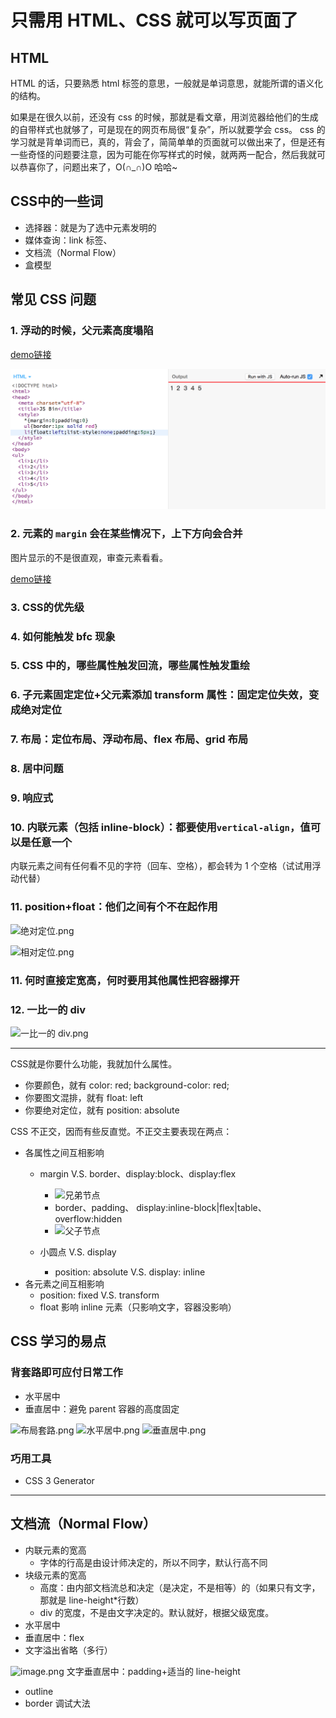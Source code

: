 # 只需用 HTML、CSS 就可以写页面了

## HTML

HTML 的话，只要熟悉 html 标签的意思，一般就是单词意思，就能所谓的语义化的结构。

如果是在很久以前，还没有 css 的时候，那就是看文章，用浏览器给他们的生成的自带样式也就够了，可是现在的网页布局很“复杂”，所以就要学会 css。
css 的学习就是背单词而已，真的，背会了，简简单单的页面就可以做出来了，但是还有一些奇怪的问题要注意，因为可能在你写样式的时候，就两两一配合，然后我就可以恭喜你了，问题出来了，O(∩_∩)O 哈哈~

## CSS中的一些词

- 选择器：就是为了选中元素发明的
- 媒体查询：link 标签、
- 文档流（Normal Flow）
- 盒模型

## 常见 CSS 问题

### 1. 浮动的时候，父元素高度塌陷

[demo链接]('./problem/浮动_高度塌陷.html')

![预览：浮动_高度塌陷](./img/浮动_高度塌陷.png)

### 2. 元素的 `margin` 会在某些情况下，上下方向会合并

图片显示的不是很直观，审查元素看看。

[demo链接]('./problem/margin合并.html')

### 3. CSS的优先级

### 4. 如何能触发 bfc 现象

### 5. CSS 中的，哪些属性触发回流，哪些属性触发重绘

### 6. 子元素固定定位+父元素添加 transform 属性：固定定位失效，变成绝对定位

### 7. 布局：定位布局、浮动布局、flex 布局、grid 布局

### 8. 居中问题

### 9. 响应式

### 10. 内联元素（包括 inline-block）：都要使用`vertical-align`，值可以是任意一个

内联元素之间有任何看不见的字符（回车、空格），都会转为 1 个空格（试试用浮动代替）

### 11. position+float：他们之间有个不在起作用

![绝对定位.png](https://upload-images.jianshu.io/upload_images/1721159-504bfb0c8f8f22f1.png?imageMogr2/auto-orient/strip%7CimageView2/2/w/1240)

![相对定位.png](https://upload-images.jianshu.io/upload_images/1721159-7bed5fecd876166d.png?imageMogr2/auto-orient/strip%7CimageView2/2/w/1240)

### 11. 何时直接定宽高，何时要用其他属性把容器撑开

### 12. 一比一的 div

![一比一的 div.png](https://upload-images.jianshu.io/upload_images/1721159-fbe8c04803c75278.png?imageMogr2/auto-orient/strip%7CimageView2/2/w/1240)

---

CSS就是你要什么功能，我就加什么属性。

- 你要颜色，就有 color: red; background-color: red;
- 你要图文混排，就有 float: left
- 你要绝对定位，就有 position: absolute

CSS 不正交，因而有些反直觉。不正交主要表现在两点：

- 各属性之间互相影响
  - margin V.S. border、display:block、display:flex
    - ![兄弟节点](https://upload-images.jianshu.io/upload_images/1721159-375ba35fe8d8b0c7.png?imageMogr2/auto-orient/strip%7CimageView2/2/w/1240)
    - border、padding、 display:inline-block|flex|table、overflow:hidden
    - ![父子节点](https://upload-images.jianshu.io/upload_images/1721159-d1eb47f1a1ff75e0.png?imageMogr2/auto-orient/strip%7CimageView2/2/w/1240)

  - 小圆点 V.S. display
    - position: absolute V.S. display: inline
- 各元素之间互相影响
  - position: fixed V.S. transform
  - float 影响 inline 元素（只影响文字，容器没影响）

## CSS 学习的易点

### 背套路即可应付日常工作

- 水平居中
- 垂直居中：避免 parent 容器的高度固定

![布局套路.png](https://upload-images.jianshu.io/upload_images/1721159-0c49edcc95315391.png?imageMogr2/auto-orient/strip%7CimageView2/2/w/1240)
![水平居中.png](https://upload-images.jianshu.io/upload_images/1721159-1c677ebc06f25674.png?imageMogr2/auto-orient/strip%7CimageView2/2/w/1240)
![垂直居中.png](https://upload-images.jianshu.io/upload_images/1721159-77578a9893a2d627.png?imageMogr2/auto-orient/strip%7CimageView2/2/w/1240)

### 巧用工具

- CSS 3 Generator

---

## 文档流（Normal Flow）

- 内联元素的宽高
  - 字体的行高是由设计师决定的，所以不同字，默认行高不同
- 块级元素的宽高
  - 高度：由内部文档流总和决定（是决定，不是相等）的（如果只有文字，那就是 line-height\*行数）
  - div 的宽度，不是由文字决定的。默认就好，根据父级宽度。
- 水平居中
- 垂直居中：flex
- 文字溢出省略（多行）

![image.png](https://upload-images.jianshu.io/upload_images/1721159-e7b93ba4fdb4c03d.png?imageMogr2/auto-orient/strip%7CimageView2/2/w/1240)
文字垂直居中：padding+适当的 line-height

- outline
- border 调试大法
